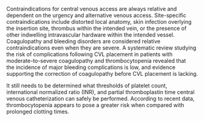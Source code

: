 Contraindications for central venous access are always relative and dependent on the urgency and alternative venous access. Site-specific contraindications include distorted local anatomy, skin infection overlying the insertion site, thrombus within the intended vein, or the presence of other indwelling intravascular hardware within the intended vessel. Coagulopathy and bleeding disorders are considered relative contraindications even when they are severe. A systematic review studying the risk of complications following CVL placement in patients with moderate-to-severe coagulopathy and thrombocytopenia revealed that the incidence of major bleeding complications is low, and evidence supporting the correction of coagulopathy before CVL placement is lacking.

It still needs to be determined what thresholds of platelet count, international normalized ratio (INR), and partial thromboplastin time central venous catheterization can safely be performed. According to recent data, thrombocytopenia appears to pose a greater risk when compared with prolonged clotting times.